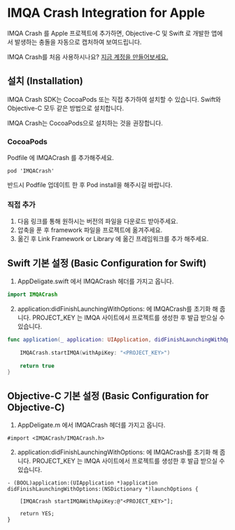 # IMQA Crash Integration for Apple

IMQA Crash 를 Apple 프로젝트에 추가하면, Objective-C 및 Swift 로 개발한 앱에서 발생하는 충돌을 자동으로 캡처하여 보여드립니다.

IMQA Crash를 처음 사용하시나요? [지금 계정을 만들어보세요.](https://imqa.io)


## 설치 (Installation) 

IMQA Crash SDK는 CocoaPods 또는 직접 추가하여 설치할 수 있습니다. Swift와 Objective-C 모두 같은 방법으로 설치합니다.

IMQA Crash는 CocoaPods으로 설치하는 것을 권장합니다.

### CocoaPods

Podfile 에 IMQACrash 를 추가해주세요.

```
pod 'IMQACrash'
```

반드시 Podfile 업데이트 한 후 Pod install을 해주시길 바랍니다.

### 직접 추가

1. 다음 링크를 통해 원하시는 버전의 파일을 다운로드 받아주세요.
2. 압축을 푼 후 framework 파일을 프로젝트에 옮겨주세요.
3. 옮긴 후 Link Framework or Library 에 옮긴 프레임워크를 추가 해주세요.


## Swift 기본 설정 (Basic Configuration for Swift) 

1. AppDeligate.swift 에서 IMQACrash 헤더를 가지고 옵니다.

```swift
import IMQACrash
```

2. application:didFinishLaunchingWithOptions: 에 IMQACrash를 초기화 해 줍니다.
PROJECT_KEY 는 IMQA 사이트에서 프로젝트를 생성한 후 발급 받으실 수 있습니다.

```swift
func application(_ application: UIApplication, didFinishLaunchingWithOptions launchOptions: [UIApplicationLaunchOptionsKey: Any]?) -> Bool {
     
    IMQACrash.startIMQA(withApiKey: "<PROJECT_KEY>")
        
    return true
}
```


## Objective-C 기본 설정 (Basic Configuration for Objective-C) 

1. AppDeligate.m 에서 IMQACrash 헤더를 가지고 옵니다.

```objc
#import <IMQACrash/IMQACrash.h>
```

2. application:didFinishLaunchingWithOptions: 에 IMQACrash를 초기화 해 줍니다.
PROJECT_KEY 는 IMQA 사이트에서 프로젝트를 생성한 후 발급 받으실 수 있습니다.

```objc
- (BOOL)application:(UIApplication *)application didFinishLaunchingWithOptions:(NSDictionary *)launchOptions {
    
    [IMQACrash startIMQAWithApiKey:@"<PROJECT_KEY>"];
    
    return YES;
}
```
